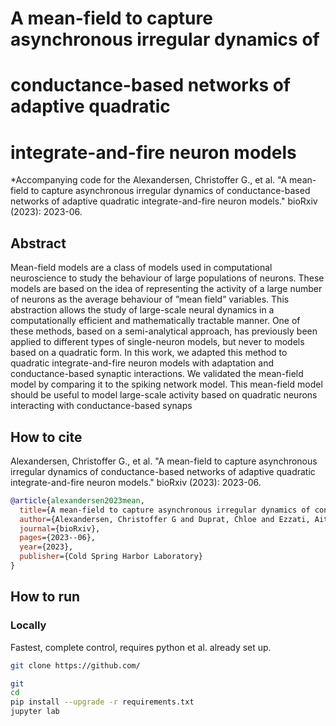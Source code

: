 
# A mean-field to capture asynchronous irregular dynamics of
# conductance-based networks of adaptive quadratic
# integrate-and-fire neuron models

*Accompanying code for the Alexandersen, Christoffer G., et al. "A mean-field to capture asynchronous irregular dynamics of conductance-based networks of adaptive quadratic integrate-and-fire neuron models." bioRxiv (2023): 2023-06.

## Abstract

Mean-field models are a class of models used in computational neuroscience to study the
behaviour of large populations of neurons. These models are based on the idea of representing
the activity of a large number of neurons as the average behaviour of ”mean field” variables.
This abstraction allows the study of large-scale neural dynamics in a computationally efficient and mathematically tractable manner. One of these methods, based on a semi-analytical
approach, has previously been applied to different types of single-neuron models, but never
to models based on a quadratic form. In this work, we adapted this method to quadratic
integrate-and-fire neuron models with adaptation and conductance-based synaptic interactions. We validated the mean-field model by comparing it to the spiking network model. This mean-field model should be useful to model large-scale activity based on quadratic neurons
interacting with conductance-based synaps

## How to cite

Alexandersen, Christoffer G., et al. "A mean-field to capture asynchronous irregular dynamics of conductance-based networks of adaptive quadratic integrate-and-fire neuron models." bioRxiv (2023): 2023-06.

```bibtex
@article{alexandersen2023mean,
  title={A mean-field to capture asynchronous irregular dynamics of conductance-based networks of adaptive quadratic integrate-and-fire neuron models},
  author={Alexandersen, Christoffer G and Duprat, Chloe and Ezzati, Aitakin and Houzelstein, Pierre and Ledoux, Ambre and Liu, Yuhong and Saghir, Sandra and Destexhe, Alain and Tesler, Federico and Depannemaecker, Damien},
  journal={bioRxiv},
  pages={2023--06},
  year={2023},
  publisher={Cold Spring Harbor Laboratory}
}

```

## How to run

### Locally

Fastest, complete control, requires python et al. already set up.

```bash
git clone https://github.com/

git
cd 
pip install --upgrade -r requirements.txt
jupyter lab
```


